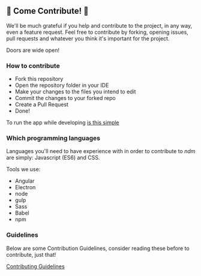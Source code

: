 ## :tada: Come Contribute! :tada:

We'll be much grateful if you help and contribute to the project, in any way, even a feature request.
Feel free to contribute by forking, opening issues, pull requests and whatever you think it's important for the project.

Doors are wide open!


### How to contribute 

- Fork this repository
- Open the repository folder in your IDE
- Make your changes to the files you intend to edit
- Commit the changes to your forked repo
- Create a Pull Request
- Done!

To run the app while developing [is this simple](https://github.com/720kb/ndm/blob/master/doc/DEVELOP.md)

### Which programming languages

Languages you'll need to have experience with in order to contribute to *ndm* are simply: Javascript (ES6) and CSS.

Tools we use:

- Angular
- Electron
- node
- gulp
- Sass
- Babel
- npm

### Guidelines

Below are some Contribution Guidelines, consider reading these before to contribute, just that!

[Contributing Guidelines](https://github.com/720kb/ndm/blob/master/CONTRIBUTING.md)


